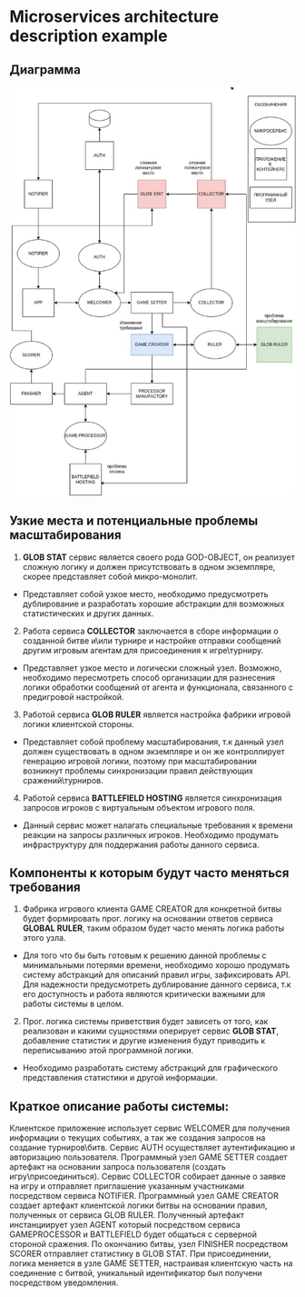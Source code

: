 # Microservices architecture description example

## Диаграмма

![](https://github.com/Kerosin3/Programming-architecture-and-patterns/blob/cargo-make/homework13_microservices_arch/diagr.jpg)


## Узкие места и потенциальные проблемы масштабирования

1. **GLOB STAT** сервис является  своего рода GOD-OBJECT, он реализует сложную логику
и должен присутствовать в одном экземпляре, скорее представляет собой микро-монолит.

* Представляет собой узкое место, необходимо предусмотреть дублирование и разработать 
хорошие абстракции для возможных статистических и других данных.

2. Работа сервиса **COLLECTOR** заключается в сборе информации о созданной битве и\или турнире и настройке
отправки сообщений другим игровым агентам для присоединения к игре\турниру.

* Представляет узкое место и логически сложный узел. Возможно, необходимо пересмотреть 
способ организации для разнесения логики обработки сообщений от агента и функционала,
связанного с предигровой настройкой.

3. Работой сервиса **GLOB RULER** является настройка фабрики игровой логики клиентской стороны.

* Представляет собой проблему масштабирования, т.к данный узел должен существовать в одном экземпляре
и он же контроллирует генерацию игровой логики, поэтому при масштабировании возникнут 
проблемы синхронизации правил действующих сражений\турниров.

4. Работой сервиса **BATTLEFIELD HOSTING** является синхронизация запросов игроков с
виртуальным объектом игрового поля.

* Данный сервис может налагать специальные требования к времени реакции на запросы различных игроков.
Необходимо продумать инфраструктуру для поддержания работы данного сервиса.

## Компоненты к которым будут часто меняться требования

1. Фабрика игрового клиента GAME CREATOR для конкретной битвы будет формировать прог. логику
на основании ответов сервиса **GLOBAL RULER**, таким образом будет часто менять логика работы этого узла.

* Для того что бы быть готовым к решению данной проблемы с минимальными потерями времени,
необходимо хорошо продумать систему абстракций для описаний правил игры, зафиксировать API.
Для надежности предусмотреть дублирование данного сервиса, т.к его доступность и работа 
являются критически важными для работы системы в целом.

2. Прог. логика системы приветствия будет зависеть от того, как реализован
и какими сущностями оперирует сервис **GLOB STAT**, добавление статистик и другие изменения будут приводить
к переписыванию этой программной логики.

* Необходимо разработать систему абстракций для графического представления статистики и другой информации.


## Краткое описание работы системы: 

Клиентское приложение использует сервис WELCOMER для получения информации о текущих событиях, а так же 
создания запросов на создание турниров\битв. Сервис AUTH осуществляет аутентификацию и авторизацию пользователя.
Программный узел GAME SETTER создает артефакт на основании запроса пользователя (создать игру\присоединиться).
Сервис COLLECTOR собирает данные о заявке на игру и отправляет приглашение указанным участниками посредством сервиса
NOTIFIER. Программный узел GAME CREATOR создает артефакт клиентской логики битвы на основании правил, полученных
от сервиса GLOB RULER. Полученный артефакт инстанциирует узел AGENT который посредством сервиса GAMEPROCESSOR и BATTLEFIELD 
будет общаться с серверной стороной сражения. По окончанию битвы, узел FINISHER посредством SCORER отправляет статистику в GLOB STAT.
При присоединении, логика меняется в узле GAME SETTER, настраивая клиентскую часть на соединение с битвой, уникальный идентификатор
был получени посредством уведомления.

